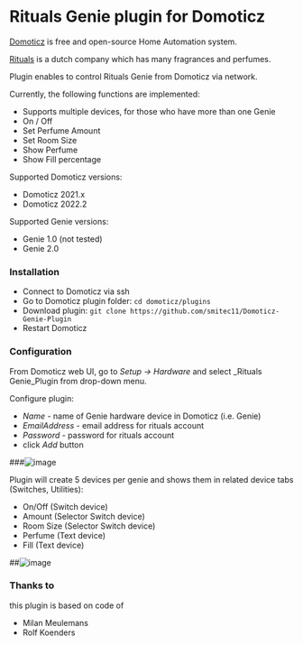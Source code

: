 # Rituals Genie plugin for Domoticz

[Domoticz](https://www.domoticz.com) is free and open-source Home Automation system.

[Rituals](https://rituals.com) is a dutch company which has many fragrances and perfumes.

Plugin enables to control Rituals Genie from Domoticz via network. 

Currently, the following functions are implemented:

- Supports multiple devices, for those who have more than one Genie
- On / Off
- Set Perfume Amount
- Set Room Size
- Show Perfume
- Show Fill percentage

Supported Domoticz versions:

- Domoticz 2021.x
- Domoticz 2022.2

Supported Genie versions:
- Genie 1.0 (not tested)
- Genie 2.0

### Installation

- Connect to Domoticz via ssh 
- Go to Domoticz plugin folder: `cd domoticz/plugins`
- Download plugin: 
`git clone https://github.com/smitec11/Domoticz-Genie-Plugin`
- Restart Domoticz

### Configuration

From Domoticz web UI, go to _Setup -> Hardware_ and select _Rituals Genie_Plugin from drop-down menu.

Configure plugin:

- _Name_ - name of Genie hardware device in Domoticz (i.e. Genie)
- _EmailAddress_ - email address for rituals account
- _Password_ - password for rituals account
- click _Add_ button

###![image](https://user-images.githubusercontent.com/53621277/203342700-c2a6a488-e48c-4f96-9ad2-c938f7fed74c.png)

Plugin will create 5 devices per genie and shows them in related device tabs (Switches, Utilities):

- On/Off (Switch device)
- Amount (Selector Switch device)
- Room Size (Selector Switch device)
- Perfume (Text device)
- Fill (Text device)

##![image](https://user-images.githubusercontent.com/53621277/203342924-d119db5a-4df3-401a-9618-363bc31483ce.png)

### Thanks to
this plugin is based on code of 
- Milan Meulemans
- Rolf Koenders

